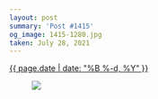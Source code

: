```yaml
---
layout: post
summary: 'Post #1415'
og_image: 1415-1280.jpg
taken: July 28, 2021
---
```


<div class="post">
 <time>
  <a href="/1415">
   {{ page.date | date: "%B %-d, %Y" }}
  </a>
 </time>
 <a href="/1415">
  <figure data-taken="7/28/2021">
   <img sizes="(min-width: 700px) 50vw, calc(100vw - 2rem)" src="{{ site.assets_url }}/1415-640.jpg" srcset="{{ site.assets_url }}/1415-320.jpg 320w, {{ site.assets_url }}/1415-640.jpg 640w, {{ site.assets_url }}/1415-960.jpg 960w, {{ site.assets_url }}/1415-1280.jpg 1280w"/>
  </figure>
 </a>
</div>
